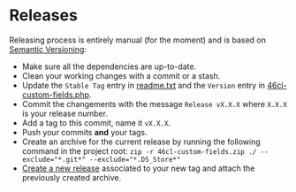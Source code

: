 # Releases

Releasing process is entirely manual (for the moment) and is based on [Semantic Versioning](http://semver.org/):

* Make sure all the dependencies are up-to-date.
* Clean your working changes with a commit or a stash.
* Update the `Stable Tag` entry in [readme.txt](readme.txt) and the `Version` entry in [46cl-custom-fields.php](46cl-custom-fields.php).
* Commit the changements with the message `Release vX.X.X` where `X.X.X` is your release number.
* Add a tag to this commit, name it `vX.X.X`.
* Push your commits __and__ your tags.
* Create an archive for the current release by running the following command in the project root: `zip -r 46cl-custom-fields.zip ./ --exclude="*.git*" --exclude="*.DS_Store*"`
* [Create a new release](https://github.com/46cl/wp-custom-fields/releases/new) associated to your new tag and attach the previously created archive.
